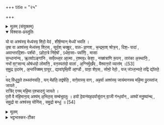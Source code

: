 +++
title = "२५"

+++

<details><summary>मूलम् (संयुक्तम्)</summary>

यो वा अश्व॑स्य॒ मेध्य॑स्य॒ शिरो॒ वेद॑ शीर्ष॒ण्वान्मेध्यो॑ भवत्यु॒षा वा अश्व॑स्य॒ मेध्य॑स्य॒ शिर॒स्सूर्य॒श्चख्षु॒र्वातᳶ॑ प्रा॒णश्च॒न्द्रमा॒श्श्रोत्र॒न्दिश॒ᳶ पादा॑ अवान्तरदि॒शाᳶ पर्श॑वोऽहोरा॒त्रे नि॑मे॒षो॑ऽर्धमा॒साᳶ पर्वा॑णि॒ मासाः॑ स॒न्धाना॑न्यृ॒तवोऽङ्गा॑नि सव्ँवथ्स॒र आ॒त्मा र॒श्मय॒ᳵ केशा॒ नख्ष॑त्राणि रू॒पन्तार॑का अ॒स्थानि॒ नभो॑ मा॒ꣳ॒सान्योष॑धयो॒ लोमा॑नि॒ वन॒स्पत॑यो॒ वाला॑ अ॒ग्निर्मुख॑व्ँवैश्वान॒रो व्यात्त॑म् [53]  
स॒मु॒द्र उ॒दर॑म॒न्तरि॑ख्षम्पा॒युर्द्यावा॑पृथि॒वी आ॒ण्डौ ग्रावा॒ शेप॒स्सोमो॒ रेतो॒ यज्ज॑ञ्ज॒भ्यते॒ तद्वि द्यो॑तते॒ यद्वि॑धूनु॒ते तथ्स्त॑नयति॒ यन्मेह॑ति॒ तद्व॑र्षति॒ वागे॒वास्य॒ वागह॒र्वा अश्व॑स्य॒ जाय॑मानस्य महि॒मा पु॒रस्ता॑ज्जायते॒ रात्रि॑रेनम्महि॒मा प॒श्चादनु॑ जायत ए॒तौ वै म॑हि॒माना॒वश्व॑म॒भित॒स्सम्ब॑भूवतु॒र्हयो॑ दे॒वान॑वह॒दर्वासु॑रान्वा॒जी ग॑न्ध॒र्वानश्वो॑ मनु॒ष्या॑न्थ्समु॒द्रो वा अश्व॑स्य॒ योनि॑स्समु॒द्रो बन्धुः॑ ॥ [54]  
</details>

<details open><summary>विश्वास-प्रस्तुतिः</summary>

यो वा अश्व॑स्य॒ मेध्य॑स्य॒ शिरो॒ वेद॑ , शीर्ष॒ण्वान् मेध्यो॑ भवति ।  
उ॒षा वा अश्व॑स्य॒ मेध्य॑स्य॒ शिर॒स् , सूर्य॒श् चख्षु॒र् , वातᳶ॑ प्रा॒णश् , च॒न्द्रमा॒श् श्रोत्र॒न् , दिश॒ᳶ पादा॑ ,  
अवान्तरदि॒शाᳶ पर्श॑वो , ऽहोरा॒त्रे नि॑मे॒षो॑ , ऽर्धमा॒साᳶ पर्वा॑णि॒ , मासाः॑   
स॒न्धाना॑न्य् , ऋ॒तवोऽङ्गा॑नि , सव्ँवथ्स॒र आ॒त्मा , र॒श्मय॒ᳵ केशा॒ ,  नख्ष॑त्राणि रू॒पन् , तार॑का अ॒स्थानि॒ ,   
नभो॑ मा॒ꣳ॒सान्य् ओष॑धयो॒ लोमा॑नि॒ , वन॒स्पत॑यो॒ वाला॑ , अ॒ग्निर्मुखँ॑व् , वैश्वान॒रो व्यात्त॑म् ।[53]  
स॒मु॒द्र उ॒दर॑म् , अ॒न्तरि॑ख्षम् पा॒युर् , द्यावा॑पृथि॒वी आ॒ण्डौ , ग्रावा॒ शेप॒स् , सोमो॒ रेतो॒ , यज् ज॑ञ्ज॒भ्यते॒ तद्वि द्यो॑तते॒ ,   
यद् वि॑धूनु॒ते तथ्स्त॑नयति॒ , यन् मेह॑ति॒ तद्व॑र्षति॒ , वागे॒वास्य॒ वाग् ,
अह॒र्वा अश्व॑स्य॒ जाय॑मानस्य महि॒मा पु॒रस्ता॑ज् जायते ,   
रात्रि॑र् एनम् महि॒मा प॒श्चादनु॑ जायते ।  
ए॒तौ वै म॑हि॒माना॒व् अश्व॑म् अ॒भित॒स् सम्ब॑भूवतुः ।
हयो॑ दे॒वान॑वह॒दर्वासु॑रान् वा॒जी ग॑न्ध॒र्वान् , अश्वो॑ मनु॒ष्या॑न्थ् ,
समु॒द्रो वा अश्व॑स्य॒ योनि॑स् , समु॒द्रो बन्धुः॑ ॥ [54]  
</details>

<details><summary>मूलम्</summary>

यो वा अश्व॑स्य॒ मेध्य॑स्य॒ शिरो॒ वेद॑ , शीर्ष॒ण्वान् मेध्यो॑ भवति ।  
उ॒षा वा अश्व॑स्य॒ मेध्य॑स्य॒ शिर॒स् , सूर्य॒श् चख्षु॒र् , वातᳶ॑ प्रा॒णश् , च॒न्द्रमा॒श् श्रोत्र॒न् , दिश॒ᳶ पादा॑ ,  
अवान्तरदि॒शाᳶ पर्श॑वो , ऽहोरा॒त्रे नि॑मे॒षो॑ , ऽर्धमा॒साᳶ पर्वा॑णि॒ , मासाः॑   
स॒न्धाना॑न्य् , ऋ॒तवोऽङ्गा॑नि , सव्ँवथ्स॒र आ॒त्मा , र॒श्मय॒ᳵ केशा॒ ,  नख्ष॑त्राणि रू॒पन् , तार॑का अ॒स्थानि॒ ,   
नभो॑ मा॒ꣳ॒सान्य् ओष॑धयो॒ लोमा॑नि॒ , वन॒स्पत॑यो॒ वाला॑ , अ॒ग्निर्मुखँ॑व् , वैश्वान॒रो व्यात्त॑म् ।[53]  
स॒मु॒द्र उ॒दर॑म् , अ॒न्तरि॑ख्षम् पा॒युर् , द्यावा॑पृथि॒वी आ॒ण्डौ , ग्रावा॒ शेप॒स् , सोमो॒ रेतो॒ , यज् ज॑ञ्ज॒भ्यते॒ तद्वि द्यो॑तते॒ ,   
यद् वि॑धूनु॒ते तथ्स्त॑नयति॒ , यन् मेह॑ति॒ तद्व॑र्षति॒ , वागे॒वास्य॒ वाग् ,
अह॒र्वा अश्व॑स्य॒ जाय॑मानस्य महि॒मा पु॒रस्ता॑ज् जायते ,   
रात्रि॑र् एनम् महि॒मा प॒श्चादनु॑ जायते ।  
ए॒तौ वै म॑हि॒माना॒व् अश्व॑म् अ॒भित॒स् सम्ब॑भूवतुः ।
हयो॑ दे॒वान॑वह॒दर्वासु॑रान् वा॒जी ग॑न्ध॒र्वान् , अश्वो॑ मनु॒ष्या॑न्थ् ,
समु॒द्रो वा अश्व॑स्य॒ योनि॑स् , समु॒द्रो बन्धुः॑ ॥ [54]  
</details>

<details><summary>भट्टभास्कर-टीका</summary>

(SB) 1अथान्तिमे अनुवाके सर्वजगदात्मकत्वेनाश्वः स्तयूते । अथवा विराड्रूपेण अश्वोपासनप्रतिपादकोऽयमनुवाकः । प्रकरणादुत्कृष्योपनिषदादौ आमनन्ति । य इति ॥ यः पुमान् मेध्यस्य यागयोग्यस्य अश्वस्य शिरो वेद शिरःप्रभृतीनवयवात् विराडवयवंभूतोषःकालादिरूपेणोपास्ते सोऽयं शीर्षण्वान् उषःकालादिरूपैः शिरःप्रभृतिभिः विराडवयवैर्युक्तो मेध्यः यागफलयोग्यो भवति । क्रत्वनुष्ठानस्य चोपासनस्य च समानं फलम् । तथा च पञ्चमकाण्डे समाम्नातं 'सर्वं पाप्मानं तरति तरति ब्रह्महत्यां योश्वमेधेन यजते य उचैनमेवं वेद' इति । तत्र कस्मिन्नश्वावयवे को विराडवयवो ध्यातव्य इति तत्सर्वमुच्यते । मेध्यस्याश्वस्य यच्छिरः तत् उषाः उषःकालरूपम् । यदश्वस्य चक्षुः तत्सूर्यः । यः तदीयः प्राणः सोऽयं बाह्यो वायुः । यत्तदीयं श्रोत्रं सोयं चन्द्रमाः । ये तदीयाः पादाः ताः प्राच्यादिदिशः । ये पर्शवः पार्श्वास्थिविशेषाः ता इमा आग्नेय्याद्यवान्तरदिशाः । यस्तदीयो निमेष उन्मेषसहितः ते उभे अहोरात्रे । यानि तदीयहस्तपादगतपर्वाणि ते शुक्लकृष्णपक्षरूपा अर्धमासाः । यानि च पर्वणां सन्धानानि ते चैत्राद्या मासाः । यानि चानुक्तविशेषाणि खुराद्यङ्गानि ते वसन्ताद्यृतवः । यः आत्मा मध्यदेहः स संवत्सरकालः । ये तदीयाः केशाः ते सूर्यरश्मयः । यदश्वस्य भास्वरं रूपं तानि कृत्तिकादिनक्षत्राणि । यान्युक्तान्यस्थीनि तानि बृहस्पतिशुक्रध्रुवाद्याः प्रौढतारकाः । यानि तत्रतत्र स्थितानि मांसखण्डानि तदेतन्नभः । यानि क्षुद्रलोमानि ता ओषधयः । ये वालाः पुच्छगता दीर्घकेशाः ते वनस्पतयः । यदेतन्मुखं सम्पद्यते अयं लोकप्रसिद्धोऽग्निः । यत् व्यात्तं मुखविदारणं सोयं वैश्वानरनामको देवताविशेषः । यदुदरं सोयं समुद्रः । यः पायुः तदन्तरिक्षम् । यदाण्डौ ते द्यावापृथिव्यौ । यत् शेपः सोयमभिषवार्थो ग्रावा । यद्रेतः स सोमरसः । यत् जञ्जभ्यते गात्राणि विनामयति सेयं विद्युत् । यत् विधूनुते सशब्दं शरीरं कम्पयति तदेतद्गर्जनम् । यदेतन्मेहनं सेयं वृष्टिः । अस्य हेषाशब्दरूपा या वाक् सेयं वेदरूपा वागेव । जायमानम्य क्रतौ प्रयुज्यमानस्याश्वस्य यः संज्ञपनात् पुरस्तान्महिमाख्यो राजतग्रहः तदिदमहरेव । एनं पश्चात् एतस्याश्वस्य संज्ञपनादूर्ध्वं यो महिमाख्यः सौवर्णग्रहः सेयं रात्रिः । एतौ एवोभौ महिमानौ ग्रहौ अश्वमभितः सम्बभूवतुः अश्वस्य संज्ञपनात् पूर्वं पश्चाच्च व्यवस्थितौ । हयार्ववाज्यश्वाः अवान्तरजातिविशेषाः तत्तद्रूपेण देवादीन् वहन्ति । एवंविधस्य विराड्रूपस्याश्वस्य समुद्र एव योनिः कारणम् । सम्यगुद्रवत्युत्पद्यते जगदस्मादिति समुद्रः परमात्मा; न ह्यन्यस्मादयं विराडुत्पत्तुमर्हति । स एवास्य बन्धुः स्तम्भः स्थितिहेतुरित्यर्थः । एवमुपासिता पापक्षयद्वारा विराड्रूपं प्राप्नोति, 'तं यथायथोपाप्तते तथैव भवति' इति श्रुत्यन्तरात् । विराट्प्राप्तिश्च क्रममुक्तिहेतुः तत्र ज्ञानोत्पत्तौ सत्यां तेन विराजा सह मुच्यमानत्वात् । तथा च स्मृतिः -
ब्रह्मणा सह ते सर्वे सम्प्राप्ते प्रतिसञ्चरे ।
परस्यान्ते कृतात्मानः प्रविशन्ति परं पदम् ॥

इति । एतच्च भगवान् व्यासः - 'कार्यात्यये तदध्यक्षेण सहातः परमभिधानात्' इत्यस्मिन्नधिकरणे महता प्रबन्धेन प्रतिपादयामास इत्यशेषमतिमङ्गलम् ॥

इति माधवीये सप्तमे पञ्चमे पञ्चविंशोनुवाकः ॥
समाप्तं च सप्तमं काण्डम् ॥  

</details>